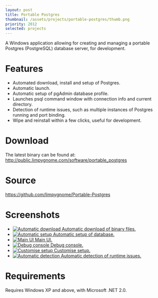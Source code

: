 ```yaml
---
layout: post
title: Portable Postgres
thumbnail: /assets/projects/portable-postgres/thumb.png
priority: 2012
selected: projects
---
```


A Windows application allowing for creating and managing a portable Postgres (PostgreSQL) database server, for development.


# Features
- Automated download, install and setup of Postgres.
- Automatic launch.
- Automatic setup of pgAdmin database profile.
- Launches psql command window with connection info and current directory.
- Detection of runtime issues, such as multiple instances of Postgres running and port binding.
- Wipe and reinstall within a few clicks, useful for development.


# Download
The latest binary can be found at:
<http://public.limpygnome.com/software/portable_postgres>


# Source
<https://github.com/limpygnome/Portable-Postgres>


# Screenshots
<ul class="gallery">
    <li>
        <a href="/assets/projects/portable-postgres/screenshot1.png" class="screenshot">
            <img src="/assets/projects/portable-postgres/screenshot1.png" alt="Automatic download" />
            Automatic download of binary files.
        </a>
    </li>
    <li>
        <a href="/assets/projects/portable-postgres/screenshot2.png" class="screenshot">
            <img src="/assets/projects/portable-postgres/screenshot2.png" alt="Automatic setup" />
            Automatic setup of database.
        </a>
    </li>
    <li>
        <a href="/assets/projects/portable-postgres/screenshot3.png" class="screenshot">
            <img src="/assets/projects/portable-postgres/screenshot3.png" alt="Main UI" />
            Main UI.
        </a>
    </li>
    <li>
        <a href="/assets/projects/portable-postgres/screenshot4.png" class="screenshot">
            <img src="/assets/projects/portable-postgres/screenshot4.png" alt="Debug console" />
            Debug console.
        </a>
    </li>
    <li>
        <a href="/assets/projects/portable-postgres/screenshot5.png" class="screenshot">
            <img src="/assets/projects/portable-postgres/screenshot5.png" alt="Customise setup" />
            Customise setup.
        </a>
    </li>
    <li>
        <a href="/assets/projects/portable-postgres/screenshot6.png" class="screenshot">
            <img src="/assets/projects/portable-postgres/screenshot6.png" alt="Automatic detection" />
            Automatic detection of runtime issues.
        </a>
    </li>
</ul>

# Requirements
Requires Windows XP and above, with Microsoft .NET 2.0.
